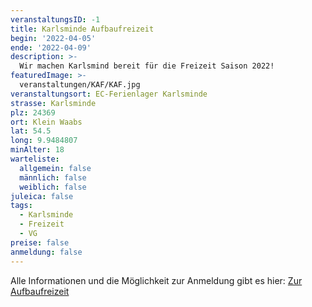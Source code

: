```yaml
---
veranstaltungsID: -1
title: Karlsminde Aufbaufreizeit
begin: '2022-04-05'
ende: '2022-04-09'
description: >-
  Wir machen Karlsmind bereit für die Freizeit Saison 2022!
featuredImage: >-
  veranstaltungen/KAF/KAF.jpg
veranstaltungsort: EC-Ferienlager Karlsminde
strasse: Karlsminde
plz: 24369
ort: Klein Waabs
lat: 54.5
long: 9.9484807
minAlter: 18
warteliste:
  allgemein: false
  männlich: false
  weiblich: false
juleica: false
tags:
  - Karlsminde
  - Freizeit
  - VG
preise: false
anmeldung: false
---
```


Alle Informationen und die Möglichkeit zur Anmeldung gibt es hier: <a rel="external" href="https://vg-sh.church.tools/publicgroup/1420" title="Zur ChurchTools Seite der Aufbaufreizeit" class="v-btn v-btn--has-bg  v-btn--tile theme--dark v-size--default vgBlau ml-3">Zur Aufbaufreizeit</a>
